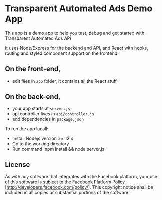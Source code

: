 # Transparent Automated Ads Demo App

This app is a demo app to help you test, debug and get started with Transparent Automated Ads API

It uses Node/Express for the backend and API, and React with hooks, routing and styled component support on the frontend.

## On the front-end,

- edit files in `app` folder, it contains all the React stuff

## On the back-end,

- your app starts at `server.js`
- api controller lives in `api/controller.js`
- add dependencies in `package.json`

To run the app locall:
- Install Nodejs version >= 12.x
- Go to the working directory
- Run command 'npm install && node server.js'

## License
As with any software that integrates with the Facebook platform, your use of this software is subject to the Facebook Platform Policy [http://developers.facebook.com/policy/]. This copyright notice shall be included in all copies or substantial portions of the software.
